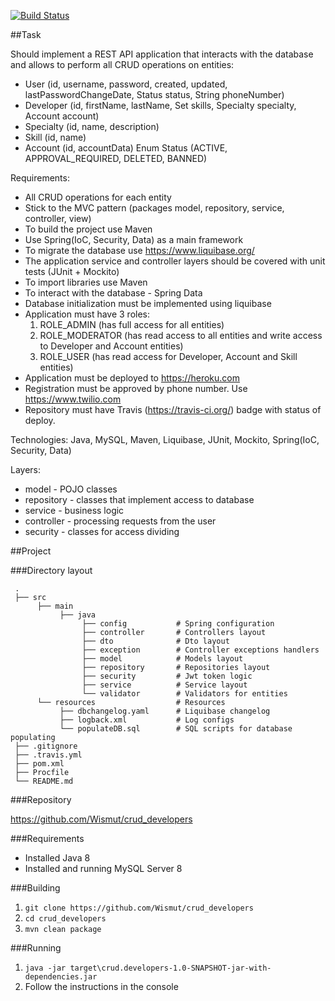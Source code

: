[![Build Status](https://travis-ci.org/Wismut/crud_developers.svg?branch=master)](https://travis-ci.org/Wismut/crud_developers)

##Task

Should implement a REST API application that interacts with the database and allows to perform all CRUD operations on entities:

* User (id, username, password, created, updated, lastPasswordChangeDate, Status status, String phoneNumber)
* Developer (id, firstName, lastName, Set<Skill> skills, Specialty specialty, Account account)
* Specialty (id, name, description)
* Skill (id, name)
* Account (id, accountData)
Enum Status (ACTIVE, APPROVAL_REQUIRED, DELETED, BANNED)

 Requirements:
* All CRUD operations for each entity
* Stick to the MVC pattern (packages model, repository, service, controller, view)
* To build the project use Maven
* Use Spring(IoC, Security, Data) as a main framework
* To migrate the database use https://www.liquibase.org/
* The application service and controller layers should be covered with unit tests (JUnit + Mockito)
* To import libraries use Maven
* To interact with the database - Spring Data
* Database initialization must be implemented using liquibase
* Application must have 3 roles:
  1. ROLE_ADMIN (has full access for all entities)
  2. ROLE_MODERATOR (has read access to all entities and write access to Developer and Account entities)
  3. ROLE_USER (has read access for Developer, Account and Skill entities)
* Application must be deployed to https://heroku.com
* Registration must be approved by phone number. Use https://www.twilio.com
* Repository  must have Travis (https://travis-ci.org/) badge with status of deploy.

 Technologies: Java, MySQL, Maven, Liquibase, JUnit, Mockito, Spring(IoC, Security, Data)

 Layers:

 * model - POJO classes
 * repository - classes that implement access to database
 * service - business logic
 * controller - processing requests from the user
 * security - classes for access dividing

##Project

###Directory layout

     .
     ├── src
          ├── main
               ├── java
                    ├── config           # Spring configuration
                    ├── controller       # Controllers layout
                    ├── dto              # Dto layout
                    ├── exception        # Controller exceptions handlers
                    ├── model            # Models layout
                    ├── repository       # Repositories layout
                    ├── security         # Jwt token logic
                    ├── service          # Service layout
                    └── validator        # Validators for entities
          └── resources                  # Resources
               ├── dbchangelog.yaml      # Liquibase changelog
               ├── logback.xml           # Log configs
               └── populateDB.sql        # SQL scripts for database populating
     ├── .gitignore
     ├── .travis.yml
     ├── pom.xml
     ├── Procfile
     └── README.md

###Repository

https://github.com/Wismut/crud_developers

###Requirements

* Installed Java 8
* Installed and running MySQL Server 8

###Building

1. ```git clone https://github.com/Wismut/crud_developers```
2. ```cd crud_developers```
3. ```mvn clean package```

###Running

1. ```java -jar target\crud.developers-1.0-SNAPSHOT-jar-with-dependencies.jar```
2. Follow the instructions in the console
